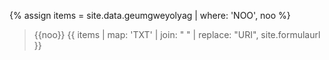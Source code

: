 

<!--원문인용 시작.  상위에서 notype, noo 지정 필요-->
{% assign items = site.data.geumgweyolyag | where: 'NOO', noo %}

> {{noo}}	{{ items | map: 'TXT' | join: " " | replace: "URI", site.formulaurl }}



<!--원문인용 끝-->
